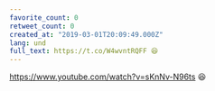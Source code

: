 ```yaml
---
favorite_count: 0
retweet_count: 0
created_at: "2019-03-01T20:09:49.000Z"
lang: und
full_text: https://t.co/W4wvntRQFF 😆
---
```


<https://www.youtube.com/watch?v=sKnNv-N96ts> 😆
